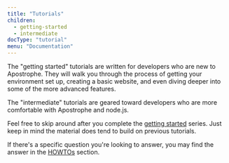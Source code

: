```yaml
---
title: "Tutorials"
children:
  - getting-started
  - intermediate
docType: "tutorial"
menu: "Documentation"
---
```


The "getting started" tutorials are written for developers who are new to Apostrophe. They will walk you through the process of getting your environment set up, creating a basic website, and even diving deeper into some of the more advanced features.

The "intermediate" tutorials are geared toward developers who are more comfortable with Apostrophe and node.js.

Feel free to skip around after you complete the [getting started](getting-started/index.html) series. Just keep in mind the material does tend to build on previous tutorials.

If there's a specific question you're looking to answer, you may find the answer in the [HOWTOs](../howtos/index.html) section.

